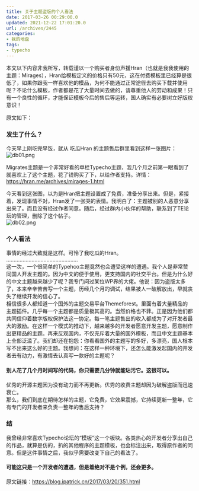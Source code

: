 ```yaml
---
title: 关于主题盗版的个人看法
date: 2017-03-26 00:29:00.0
updated: 2021-12-22 17:01:20.0
url: /archives/2445
categories: 
- 我的地盘
tags: 
- typecho
---
```


<p>本文以下内容非我所写，转载谨以一个购买者身份声援Hran（也就是我我使用的主题：Mirages），Hran给模板定义的价格只有50元，这在付费模板里已经算是很低了，如果你跟我一样喜欢他的模品，为何不能通过正常途径去购买下载并使用呢？不论什么模板，作者都是花了大量时间去做的，请尊重他人的劳动和成果！只有一个良性的循环，才能保证模板今后的售后等运转，国人确实有必要树立好版权意识！</p><p>原文如下：</p><h3>发生了什么？</h3><p>今天早上刚吃完早饭，就从 吃瓜Hran 的主题售后群里看到这样一张图片：<br /><img src="https://cdn.uu126.cn/usr/uploads/2017/03/278825796.png" alt="db01.png" title="db01.png"></p><p>Migrates主题是一个非常好看的单栏Typecho主题，我几个月之前第一眼看到了就喜欢上了这个主题，花了钱购买了下，以给作者支持。详情：<br /><a href="https://hran.me/archives/mirages-1.html"><a href="https://hran.me/archives/mirages-1.html">https://hran.me/archives/mirages-1.html</a></a></p><p>今天看到这张图，以为是Hran把主题设置成了免费，准备分享出来。但是，紧接着，发现事情不对，Hran发了一张哭的表情。我明白了：主题被别的人恶意分享出来了。而且没有经过作者同意。随后，经过群内小伙伴的帮助，联系到了TE论坛的管理，删除了这个帖子。<br /><img src="https://cdn.uu126.cn/usr/uploads/2017/03/942793111.png" alt="db02.png" title="db02.png"></p><h3>个人看法</h3><p>事情的经过大致就是这样。可怜了我吃瓜的Hran。<br />…………………………………………<br />这一次，一个很简单的Typehco主题竟然也会遭受这样的遭遇。我个人是非常赞同国人开发主题的。因为中文的便于使用，更支持国内的社交平台。但是为什么好的中文主题越来越少了呢？我专门问过某位WP界的大佬。他说：因为盗版太多了，本来辛辛苦苦写一个主题，历经几个月的调试，结果被人一破解放出，早就丧失了继续开发的信心了。<br />相信很多人都知道一个国外的主题交易平台Themeforest。里面有着大量精品的主题插件。几乎每一个主题都是质量极其高的。当然价格也不菲。正是因为他们都共同信仰着数字版权保护法这一协定。每一笔主题售出的收入都成为了对开发者最大的激励。在这样一个模式的推动下，越来越多的开发者愿意开发主题，愿意制作出更精品的主题。再来反观国内，不仅充斥着大量的国外模板，而且中文主题基本上全部泛滥了。我们却还在抱怨：你看看国外的主题写的多好，多漂亮，国人根本写不出来这么好的主题。我想问：在这样一种环境下，还怎么能激发起国内的开发者去有动力，有激情去认真写一款好的主题呢？</p><h4>别人花了几个月时间写的代码，你只需要几分钟就能玷污它。这很可以。</h4><p>优秀的开源主题因为没有动力而不再更新。优秀的收费主题却因为破解盗版而迅速衰亡。<br />那么，我们到底在期待怎样的主题，它免费，它效果震撼，它持续更新一整年，它有专门的开发者来负责一整年的售后支持？</p><h3>结</h3><p>我曾经非常喜欢Typecho论坛的“模板”这一个板块。各类热心的开发者分享出自己的作品，就算是仿的，扒的其他程序的主题模板，也会标注出来，取得原作者的同意。但是这件事情之后，我似乎需要改变下自己的看法了。</p><h4>可能这只是一个开发者的遭遇，但是着绝对不是个例，还会更多。</h4><p>原文链接：<a href="https://blog.ipatrick.cn/2017/03/20/351.html"><a href="https://blog.ipatrick.cn/2017/03/20/351.html">https://blog.ipatrick.cn/2017/03/20/351.html</a></a></p>